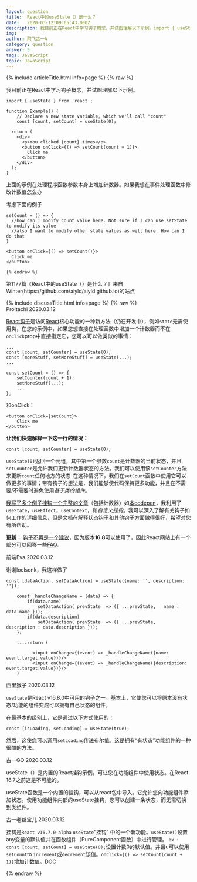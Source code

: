 ```yaml
---
layout: question
title:  React中的useState（）是什么？
date:   2020-03-12T09:05:43.000Z
description: 我目前正在React中学习钩子概念，并试图理解以下示例。import { useState } from 'react';function Exa...
img: 
author: 阿飞古一A
category: question
answer: 5
tags: JavaScript
topic: JavaScript
---
```

<div class="article-root">
  <div class="article">
    {% include articleTitle.html info=page %}
    {% raw %}
    <div class="article-content"><p><font style="vertical-align: inherit;"><font style="vertical-align: inherit;">我目前正在React中学习钩子概念，并试图理解以下示例。</font></font></p>

<pre><code>import { useState } from 'react';<font></font>
<font></font>
function Example() {<font></font>
    // Declare a new state variable, which we'll call "count"<font></font>
    const [count, setCount] = useState(0);<font></font>
<font></font>
  return (<font></font>
    &lt;div&gt;<font></font>
      &lt;p&gt;You clicked {count} times&lt;/p&gt;<font></font>
      &lt;button onClick={() =&gt; setCount(count + 1)}&gt;<font></font>
        Click me<font></font>
      &lt;/button&gt;<font></font>
    &lt;/div&gt;<font></font>
  );<font></font>
}<font></font>
</code></pre>

<p><font style="vertical-align: inherit;"><font style="vertical-align: inherit;">上面的示例在处理程序函数参数本身上增加计数器。</font><font style="vertical-align: inherit;">如果我想在事件处理函数中修改计数值怎么办</font></font></p>

<p><font style="vertical-align: inherit;"><font style="vertical-align: inherit;">考虑下面的例子</font></font></p>

<pre><code>setCount = () =&gt; {<font></font>
  //how can I modify count value here. Not sure if I can use setState to modify its value<font></font>
  //also I want to modify other state values as well here. How can I do that<font></font>
}<font></font>
<font></font>
&lt;button onClick={() =&gt; setCount()}&gt;<font></font>
  Click me<font></font>
&lt;/button&gt;<font></font>
</code></pre></div>
    {% endraw %}
  </div>
  <p class="winter_mark">第1177篇《React中的useState（）是什么？》来自Winter(https://github.com/aiyld/aiyld.github.io)的站点</p>
  <div class="discuss-wrapper">
    {% include discussTitle.html info=page %}
    {% raw %}
    <div class="discuss-list">
    <div class="discuss-item">
        <div class="discuss-parent">
          <div class="discuss-meta">
            <span class="discuss-user">ProItachi</span>
            <span class="discuss-time">2020.03.12</span>
          </div>
          <div class="discuss-comment"><p><a href="https://reactjs.org/docs/hooks-overview.html" rel="noreferrer"><font style="vertical-align: inherit;"><font style="vertical-align: inherit;">React钩子</font></font></a><font style="vertical-align: inherit;"><font style="vertical-align: inherit;">是访问</font><a href="https://reactjs.org/docs/hooks-overview.html" rel="noreferrer"><font style="vertical-align: inherit;">React</font></a><font style="vertical-align: inherit;">核心功能的一种新方法（仍在开发中），例如</font></font><code>state</code><font style="vertical-align: inherit;"><font style="vertical-align: inherit;">无需使用类，在您的示例中，如果您想直接在处理函数中增加一个计数器而不在</font></font><code>onClick</code><font style="vertical-align: inherit;"><font style="vertical-align: inherit;">prop中</font><font style="vertical-align: inherit;">直接指定它</font><font style="vertical-align: inherit;">，您可以可以做类似的事情：</font></font></p>

<pre><code>...<font></font>
const [count, setCounter] = useState(0);<font></font>
const [moreStuff, setMoreStuff] = useState(...);<font></font>
...<font></font>
<font></font>
const setCount = () =&gt; {<font></font>
    setCounter(count + 1);<font></font>
    setMoreStuff(...);<font></font>
    ...<font></font>
};<font></font>
</code></pre>

<p><font style="vertical-align: inherit;"><font style="vertical-align: inherit;">和onClick：</font></font></p>

<pre><code>&lt;button onClick={setCount}&gt;<font></font>
    Click me<font></font>
&lt;/button&gt;<font></font>
</code></pre>

<p><strong><font style="vertical-align: inherit;"><font style="vertical-align: inherit;">让我们快速解释一下这一行的情况：</font></font></strong></p>

<pre><code>const [count, setCounter] = useState(0);
</code></pre>

<p><code>useState(0)</code><font style="vertical-align: inherit;"><font style="vertical-align: inherit;">返回一个元组，其中第一个参数</font></font><code>count</code><font style="vertical-align: inherit;"><font style="vertical-align: inherit;">是计数器的当前状态，并且</font></font><code>setCounter</code><font style="vertical-align: inherit;"><font style="vertical-align: inherit;">是允许我们更新计数器状态的方法。</font><font style="vertical-align: inherit;">我们可以使用该</font></font><code>setCounter</code><font style="vertical-align: inherit;"><font style="vertical-align: inherit;">方法来更新</font></font><code>count</code><font style="vertical-align: inherit;"><font style="vertical-align: inherit;">任何地方</font><font style="vertical-align: inherit;">的状态</font><font style="vertical-align: inherit;">-在这种情况下，我们在</font></font><code>setCount</code><font style="vertical-align: inherit;"><font style="vertical-align: inherit;">函数中</font><font style="vertical-align: inherit;">使用它</font><font style="vertical-align: inherit;">可以做更多的事情；</font><font style="vertical-align: inherit;">带有钩子的想法是，我们能够使代码保持更多功能，并且</font><font style="vertical-align: inherit;">在不需要/不需要时</font><font style="vertical-align: inherit;">避免使用</font></font><em><font style="vertical-align: inherit;"><font style="vertical-align: inherit;">基于类的组件</font></font></em><font style="vertical-align: inherit;"><font style="vertical-align: inherit;">。</font></font></p>

<p><a href="https://enmascript.com/articles/2018/10/26/react-conf-2018-understanding-react-hooks-proposal-with-simple-examples" rel="noreferrer"><font style="vertical-align: inherit;"><font style="vertical-align: inherit;">我写了多个例子挂钩一个完整的文章</font></font></a><font style="vertical-align: inherit;"><font style="vertical-align: inherit;">（包括计数器）如</font></font><a href="https://codepen.io/enmanuelduran/pen/LgMomz" rel="noreferrer"><font style="vertical-align: inherit;"><font style="vertical-align: inherit;">本codepen</font></font></a><font style="vertical-align: inherit;"><font style="vertical-align: inherit;">，我利用了</font></font><code>useState</code><font style="vertical-align: inherit;"><font style="vertical-align: inherit;">，</font></font><code>useEffect</code><font style="vertical-align: inherit;"><font style="vertical-align: inherit;">，</font></font><code>useContext</code><font style="vertical-align: inherit;"><font style="vertical-align: inherit;">，和</font></font><em><font style="vertical-align: inherit;"><font style="vertical-align: inherit;">自定义挂钩</font></font></em><font style="vertical-align: inherit;"><font style="vertical-align: inherit;">。</font><font style="vertical-align: inherit;">我可以深入了解有关钩子如何工作的详细信息，但是文档在解释</font></font><a href="https://reactjs.org/docs/hooks-overview.html#-state-hook" rel="noreferrer"><font style="vertical-align: inherit;"><font style="vertical-align: inherit;">状态钩子</font></font></a><font style="vertical-align: inherit;"><font style="vertical-align: inherit;">和其他钩子方面</font><font style="vertical-align: inherit;">做得很好</font><font style="vertical-align: inherit;">，希望对您有所帮助。</font></font></p>

<p><strong><font style="vertical-align: inherit;"><font style="vertical-align: inherit;">更新：</font></font></strong> <a href="https://github.com/facebook/react/blob/master/CHANGELOG.md#1680-february-6-2019" rel="noreferrer"><font style="vertical-align: inherit;"><font style="vertical-align: inherit;">钩子不再是一个建议</font></font></a><font style="vertical-align: inherit;"><font style="vertical-align: inherit;">，因为版本</font></font><strong><font style="vertical-align: inherit;"><font style="vertical-align: inherit;">16.8</font></font></strong><font style="vertical-align: inherit;"><font style="vertical-align: inherit;">可以使用了，因此React网站上有一个部分可以回答一些</font></font><a href="https://reactjs.org/docs/hooks-faq.html" rel="noreferrer"><font style="vertical-align: inherit;"><font style="vertical-align: inherit;">FAQ</font></font></a><font style="vertical-align: inherit;"><font style="vertical-align: inherit;">。</font></font></p></div>
        </div></div><div class="discuss-item">
        <div class="discuss-parent">
          <div class="discuss-meta">
            <span class="discuss-user">前端Eva</span>
            <span class="discuss-time">2020.03.12</span>
          </div>
          <div class="discuss-comment"><p><font style="vertical-align: inherit;"><font style="vertical-align: inherit;">谢谢loelsonk，我这样做了</font></font></p>

<p></p><div class="snippet" data-lang="js" data-hide="false" data-console="true" data-babel="false">
<div class="snippet-code">
<pre class="snippet-code-html lang-html prettyprint-override"><code>const [dataAction, setDataAction] = useState({name: '', description: ''});<font></font>
<font></font>
    const _handleChangeName = (data) =&gt; {<font></font>
        if(data.name)<font></font>
            setDataAction( prevState  =&gt; ({ ...prevState,   name : data.name }));<font></font>
        if(data.description)<font></font>
            setDataAction( prevState  =&gt; ({ ...prevState,   description : data.description }));<font></font>
    };<font></font>
    <font></font>
    ....return (<font></font>
    <font></font>
          &lt;input onChange={(event) =&gt; _handleChangeName({name: event.target.value})}/&gt;<font></font>
          &lt;input onChange={(event) =&gt; _handleChangeName({description: event.target.value})}/&gt;<font></font>
    )</code></pre>
</div>
</div>
<p></p></div>
        </div></div><div class="discuss-item">
        <div class="discuss-parent">
          <div class="discuss-meta">
            <span class="discuss-user">西里猴子</span>
            <span class="discuss-time">2020.03.12</span>
          </div>
          <div class="discuss-comment"><p><code>useState</code><font style="vertical-align: inherit;"><font style="vertical-align: inherit;">是React v16.8.0中可用的钩子之一。</font><font style="vertical-align: inherit;">基本上，它使您可以将原本没有状态/功能的组件变成可以拥有自己状态的组件。</font></font></p>

<p><font style="vertical-align: inherit;"><font style="vertical-align: inherit;">在最基本的级别上，它是通过以下方式使用的：</font></font></p>

<pre><code>const [isLoading, setLoading] = useState(true);
</code></pre>

<p><font style="vertical-align: inherit;"><font style="vertical-align: inherit;">然后，这使您可以调用</font></font><code>setLoading</code><font style="vertical-align: inherit;"><font style="vertical-align: inherit;">传递布尔值。</font><font style="vertical-align: inherit;">这是拥有“有状态”功能组件的一种很酷的方法。</font></font></p></div>
        </div></div><div class="discuss-item">
        <div class="discuss-parent">
          <div class="discuss-meta">
            <span class="discuss-user">古一GO</span>
            <span class="discuss-time">2020.03.12</span>
          </div>
          <div class="discuss-comment"><p><font style="vertical-align: inherit;"><font style="vertical-align: inherit;">useState（）是内置的React挂钩示例，可让您在功能组件中使用状态。</font><font style="vertical-align: inherit;">在React 16.7之前这是不可能的。</font></font></p>

<p><font style="vertical-align: inherit;"><font style="vertical-align: inherit;">useState函数是一个内置的挂钩，可以从react包中导入。</font><font style="vertical-align: inherit;">它允许您向功能组件添加状态。</font><font style="vertical-align: inherit;">使用功能组件内部的useState挂钩，您可以创建一条状态，而无需切换到类组件。</font></font></p></div>
        </div></div><div class="discuss-item">
        <div class="discuss-parent">
          <div class="discuss-meta">
            <span class="discuss-user">古一老丝宝儿</span>
            <span class="discuss-time">2020.03.12</span>
          </div>
          <div class="discuss-comment"><p><font style="vertical-align: inherit;"><font style="vertical-align: inherit;">挂钩是</font></font><code>React v16.7.0-alpha</code> <code>useState</code><font style="vertical-align: inherit;"><font style="vertical-align: inherit;">“挂钩” </font><font style="vertical-align: inherit;">中的一个新功能</font><font style="vertical-align: inherit;">。</font></font><code>useState()</code><font style="vertical-align: inherit;"><font style="vertical-align: inherit;">设置any变量的默认值并在函数组件（PureComponent函数）中进行管理。  </font></font><code>ex : const [count, setCount] = useState(0);</code><font style="vertical-align: inherit;"><font style="vertical-align: inherit;">设置计数0的默认值。并且u可以使用</font></font><code>setCount</code><font style="vertical-align: inherit;"><font style="vertical-align: inherit;">to </font></font><code>increment</code><font style="vertical-align: inherit;"><font style="vertical-align: inherit;">或</font></font><code>decrement</code><font style="vertical-align: inherit;"><font style="vertical-align: inherit;">该值。</font></font><code>onClick={() =&gt; setCount(count + 1)}</code><font style="vertical-align: inherit;"><font style="vertical-align: inherit;">增加计数值。</font></font><a href="https://reactjs.org/docs/hooks-overview.html" rel="nofollow noreferrer"><font style="vertical-align: inherit;"><font style="vertical-align: inherit;">DOC</font></font></a></p></div>
        </div></div>
    </div>
    {% endraw %}
  </div>
<div>

